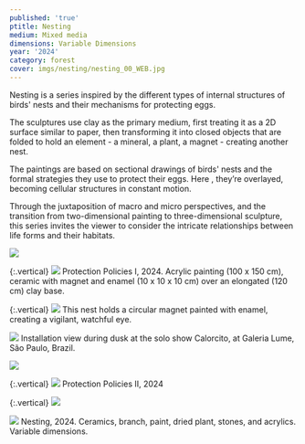```yaml
---
published: 'true'
ptitle: Nesting
medium: Mixed media
dimensions: Variable Dimensions
year: '2024'
category: forest
cover: imgs/nesting/nesting_00_WEB.jpg
---
```

Nesting is a series inspired by the different types of internal structures of birds' nests and their mechanisms for protecting eggs. 

The sculptures use clay as the primary medium, first treating it as a 2D surface similar to paper, then transforming it into closed objects that are folded to hold an element - a mineral, a plant, a magnet - creating another nest. 

The paintings are based on sectional drawings of birds' nests and the formal strategies they use to protect their eggs. Here , they’re overlayed, becoming cellular structures in constant motion. 

Through the juxtaposition of macro and micro perspectives, and the transition from two-dimensional painting to three-dimensional sculpture, this series invites the viewer to consider the intricate relationships between life forms and their habitats.

![]({{site.baseurl}}/imgs/nesting/estrategias_A_01_WEB.jpg)

{:.vertical}
![]({{site.baseurl}}/imgs/nesting/estrategias_A_02_WEB.jpg)
Protection Policies I, 2024. Acrylic painting (100 x 150 cm), ceramic with magnet and enamel (10 x 10 x 10 cm) over an elongated (120 cm) clay base.

{:.vertical}
![]({{site.baseurl}}/imgs/nesting/estrategias_A_03_WEB.jpg)
This nest holds a circular magnet painted with enamel, creating a vigilant, watchful eye. 

![]({{site.baseurl}}/imgs/nesting/estrategias_A_exhibitionviewdusk_WEB.jpg)
Installation view during dusk at the solo show Calorcito, at Galeria Lume, São Paulo, Brazil.

![]({{site.baseurl}}/imgs/nesting/estrategias_B_01_WEB.jpg)

{:.vertical}
![]({{site.baseurl}}/imgs/nesting/estrategias_B_02_WEB.jpg)
Protection Policies II, 2024

{:.vertical}
![]({{site.baseurl}}/imgs/nesting/estrategias_B_03_WEB.jpg)

![]({{site.baseurl}}/imgs/nesting/nesting_00_WEB.jpg)
Nesting, 2024. Ceramics, branch, paint, dried plant, stones, and acrylics. Variable dimensions.